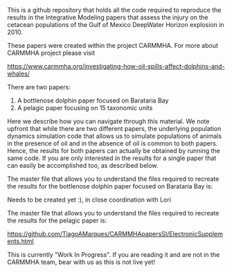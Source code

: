 This is a github repository that holds all the code required to reproduce the results in the Integrative Modeling papers that assess the injury on the cetacean populations of the Gulf of Mexico DeepWater Horizon explosion in 2010.

These papers were created within the project CARMMHA. For more about CARMMHA project please visit

https://www.carmmha.org/investigating-how-oil-spills-affect-dolphins-and-whales/

There are two papers:

1. A bottlenose dolphin paper focused on Barataria Bay
2. A pelagic paper focusing on 15 taxonomic units

Here we describe how you can navigate through this material. We note upfront that while there are two different papers, the underlying population dynamics simulation code that allows us to simulate populations of animals in the presence of oil and in the absence of oil is common to  both papers. Hence, the results for both papers can actually be obtained by running the same code. If you are only interested in the results for a single paper that can easily be accomplished too, as described below.

The master file that allows you to understand the files required to recreate the results for the bottlenose dolphin paper focused on Barataria Bay is:

Needs to be created yet :), in close coordination with Lori

The master file that allows you to understand the files required to recreate the results for the pelagic paper is:

https://github.com/TiagoAMarques/CARMMHApapersSI/ElectronicSupplements.html

This is currently "Work In Progress". If you are reading it and are not in the CARMMHA team, bear with us as this is not live yet!